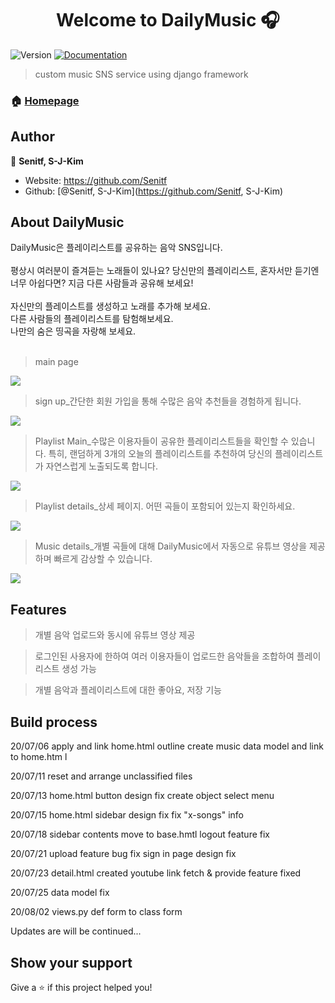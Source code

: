 <h1 align="center">Welcome to DailyMusic 🎧</h1>
<p>
  <img alt="Version" src="https://img.shields.io/badge/version-1.0-blue.svg?cacheSeconds=2592000" />
  <a href="https://github.com/Senitf/DailyMusic" target="_blank">
    <img alt="Documentation" src="https://img.shields.io/badge/documentation-yes-brightgreen.svg" />
  </a>
</p>

> custom music SNS service using django framework

### 🏠 [Homepage](https://github.com/Senitf/DailyMusic)

## Author

👤 **Senitf, S-J-Kim**

* Website: https://github.com/Senitf
* Github: [@Senitf, S-J-Kim](https://github.com/Senitf, S-J-Kim)

## About DailyMusic
DailyMusic은 플레이리스트를 공유하는 음악 SNS입니다. <br><br>
평상시 여러분이 즐겨듣는 노래들이 있나요? 당신만의 플레이리스트, 혼자서만 듣기엔 너무 아쉽다면? 지금 다른 사람들과 공유해 보세요!<br><br>
자신만의 플레이스트를 생성하고 노래를 추가해 보세요. <br>
다른 사람들의 플레이리스트를 탐험해보세요. <br>
나만의 숨은 띵곡을 자랑해 보세요.<br>
<br>

> main page <br>
<img src="https://user-images.githubusercontent.com/30287999/91279536-95221f80-e7c0-11ea-9f90-f9695a3b5dbd.png">

> sign up_간단한 회원 가입을 통해 수많은 음악 추천들을 경험하게 됩니다. <br>

<img src="https://user-images.githubusercontent.com/30287999/91279586-a4a16880-e7c0-11ea-82bb-e3e0e72665be.png">

> Playlist Main_수많은 이용자들이 공유한 플레이리스트들을 확인할 수 있습니다. 특히, 랜덤하게 3개의 오늘의 플레이리스트를 추천하여 당신의 플레이리스트가 자연스럽게 노출되도록 합니다. <br>

<img src="https://user-images.githubusercontent.com/30287999/91279548-98b5a680-e7c0-11ea-8d28-3c0283d99afc.png">

> Playlist details_상세 페이지. 어떤 곡들이 포함되어 있는지 확인하세요. <br>

<img src="https://user-images.githubusercontent.com/30287999/91279691-c995db80-e7c0-11ea-9fcc-0a48986b7aba.png">

> Music details_개별 곡들에 대해 DailyMusic에서 자동으로 유튜브 영상을 제공하며 빠르게 감상할 수 있습니다. <br>

<img src="https://user-images.githubusercontent.com/30287999/91279725-d4e90700-e7c0-11ea-92e3-e84dbe7c2460.png">


## Features

> 개별 음악 업로드와 동시에 유튜브 영상 제공 <br>

> 로그인된 사용자에 한하여 여러 이용자들이 업로드한 음악들을 조합하여 플레이리스트 생성 가능 <br>

> 개별 음악과 플레이리스트에 대한 좋아요, 저장 기능 <br>

## Build process

20/07/06
apply and link home.html outline
create music data model and link to home.htm l

20/07/11
reset and arrange unclassified files

20/07/13
home.html button design fix
create object select menu

20/07/15
home.html sidebar design fix
fix "x-songs" info

20/07/18
sidebar contents move to base.hmtl
logout feature fix

20/07/21
upload feature bug fix
sign in page design fix

20/07/23
detail.html created
youtube link fetch & provide feature fixed

20/07/25
data model fix

20/08/02
views.py def form to class form

Updates are will be continued...


## Show your support

Give a ⭐️ if this project helped you!

